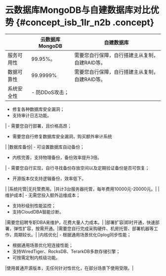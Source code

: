 # 云数据库MongoDB与自建数据库对比优势 {#concept_isb_1lr_n2b .concept}

| |云数据库MongoDB|自建数据库|
|--|-----------|-----|
|服务可用性|99.95%。|需要您自行保障，自行搭建主从复制，自建RAID等。|
|数据可靠性|99.9999%|需要您自行保障，自行搭建主从复制，自建RAID等。|
|系统安全性| -   防DDoS攻击；
-   修复各种数据库安全漏洞；
-   支持审计日志功能。

 | -   需要您自行部署，且价格高昂；
-   需要您自行修复数据库安全漏洞，购买额外审计系统

 |
|数据库备份| -   可设置数据库自动备份；
-   内核完善，支持物理备份，备份效率提升3倍。

 | -   需要您自行实现，自行寻找备份存放空间以及定期验证备份是否可恢复；
-   开源版本仅支持逻辑备份，效率低下。

 |
|系统托管|无托管费用。|共计3台服务器托管，每年费用10000元-20000元。|
|维护成本| -   无需您投入额外运维成本；
-   支持秒级别性能监控；
-   支持CloudDBA智能诊断。

 |需要您招聘专职DBA来维护，花费大量人力成本。|
|部署扩容|即时开通，快速部署，弹性扩容，按需开通。|需要您自行完成采购硬件、机房托管、部署机器等工作，周期较长。|
|内核优化| -   根据通用场景优化Oplog同步性能；
-   根据通用场景优化短连接性能；
-   支持WiredTiger、RocksDB、TerarkDB多款存储引擎；
-   可按需定制内核级功能。

 |使用普通开源版本，无任何针对性优化，在部分场景下使用受限。|

